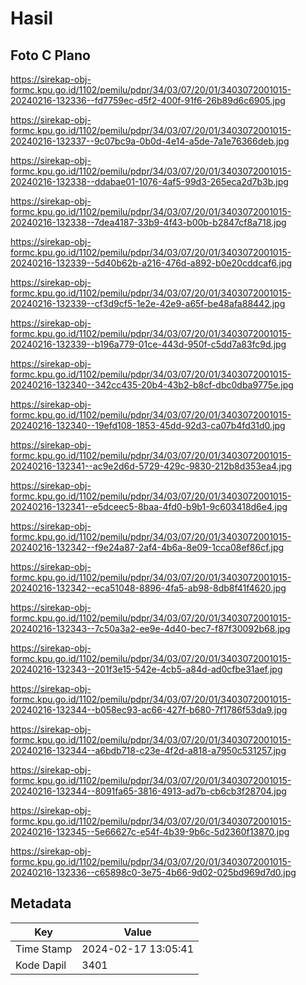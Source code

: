 # Hasil

## Foto C Plano

https://sirekap-obj-formc.kpu.go.id/1102/pemilu/pdpr/34/03/07/20/01/3403072001015-20240216-132336--fd7759ec-d5f2-400f-91f6-26b89d6c6905.jpg

https://sirekap-obj-formc.kpu.go.id/1102/pemilu/pdpr/34/03/07/20/01/3403072001015-20240216-132337--9c07bc9a-0b0d-4e14-a5de-7a1e76366deb.jpg

https://sirekap-obj-formc.kpu.go.id/1102/pemilu/pdpr/34/03/07/20/01/3403072001015-20240216-132338--ddabae01-1076-4af5-99d3-265eca2d7b3b.jpg

https://sirekap-obj-formc.kpu.go.id/1102/pemilu/pdpr/34/03/07/20/01/3403072001015-20240216-132338--7dea4187-33b9-4f43-b00b-b2847cf8a718.jpg

https://sirekap-obj-formc.kpu.go.id/1102/pemilu/pdpr/34/03/07/20/01/3403072001015-20240216-132339--5d40b62b-a216-476d-a892-b0e20cddcaf6.jpg

https://sirekap-obj-formc.kpu.go.id/1102/pemilu/pdpr/34/03/07/20/01/3403072001015-20240216-132339--cf3d9cf5-1e2e-42e9-a65f-be48afa88442.jpg

https://sirekap-obj-formc.kpu.go.id/1102/pemilu/pdpr/34/03/07/20/01/3403072001015-20240216-132339--b196a779-01ce-443d-950f-c5dd7a83fc9d.jpg

https://sirekap-obj-formc.kpu.go.id/1102/pemilu/pdpr/34/03/07/20/01/3403072001015-20240216-132340--342cc435-20b4-43b2-b8cf-dbc0dba9775e.jpg

https://sirekap-obj-formc.kpu.go.id/1102/pemilu/pdpr/34/03/07/20/01/3403072001015-20240216-132340--19efd108-1853-45dd-92d3-ca07b4fd31d0.jpg

https://sirekap-obj-formc.kpu.go.id/1102/pemilu/pdpr/34/03/07/20/01/3403072001015-20240216-132341--ac9e2d6d-5729-429c-9830-212b8d353ea4.jpg

https://sirekap-obj-formc.kpu.go.id/1102/pemilu/pdpr/34/03/07/20/01/3403072001015-20240216-132341--e5dceec5-8baa-4fd0-b9b1-9c603418d6e4.jpg

https://sirekap-obj-formc.kpu.go.id/1102/pemilu/pdpr/34/03/07/20/01/3403072001015-20240216-132342--f9e24a87-2af4-4b6a-8e09-1cca08ef86cf.jpg

https://sirekap-obj-formc.kpu.go.id/1102/pemilu/pdpr/34/03/07/20/01/3403072001015-20240216-132342--eca51048-8896-4fa5-ab98-8db8f41f4620.jpg

https://sirekap-obj-formc.kpu.go.id/1102/pemilu/pdpr/34/03/07/20/01/3403072001015-20240216-132343--7c50a3a2-ee9e-4d40-bec7-f87f30092b68.jpg

https://sirekap-obj-formc.kpu.go.id/1102/pemilu/pdpr/34/03/07/20/01/3403072001015-20240216-132343--201f3e15-542e-4cb5-a84d-ad0cfbe31aef.jpg

https://sirekap-obj-formc.kpu.go.id/1102/pemilu/pdpr/34/03/07/20/01/3403072001015-20240216-132344--b058ec93-ac66-427f-b680-7f1786f53da9.jpg

https://sirekap-obj-formc.kpu.go.id/1102/pemilu/pdpr/34/03/07/20/01/3403072001015-20240216-132344--a6bdb718-c23e-4f2d-a818-a7950c531257.jpg

https://sirekap-obj-formc.kpu.go.id/1102/pemilu/pdpr/34/03/07/20/01/3403072001015-20240216-132344--8091fa65-3816-4913-ad7b-cb6cb3f28704.jpg

https://sirekap-obj-formc.kpu.go.id/1102/pemilu/pdpr/34/03/07/20/01/3403072001015-20240216-132345--5e66627c-e54f-4b39-9b6c-5d2360f13870.jpg

https://sirekap-obj-formc.kpu.go.id/1102/pemilu/pdpr/34/03/07/20/01/3403072001015-20240216-132336--c65898c0-3e75-4b66-9d02-025bd969d7d0.jpg


## Metadata

| Key        | Value               |
| ---------- | ------------------- |
| Time Stamp | 2024-02-17 13:05:41 |
| Kode Dapil | 3401                |



